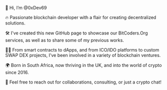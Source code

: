 👋 Hi, I’m @0xDev69

🔥 Passionate blockchain developer with a flair for creating decentralized solutions.

🛠 I've created this new GitHub page to showcase our BitCoders.Org services, as well as to share some of my previous works.

👨‍💻 From smart contracts to dApps, and from ICO/IDO platforms to custom SWAP DEX projects, I’ve been involved in a variety of blockchain ventures.

🌍 Born in South Africa, now thriving in the UK, and into the world of crypto since 2016.

🤝 Feel free to reach out for collaborations, consulting, or just a crypto chat!

<!---
0xDev69/0xDev69 is a ✨ special ✨ repository because its `README.md` (this file) appears on your GitHub profile.
You can click the Preview link to take a look at your changes.
--->
